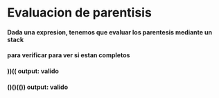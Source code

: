 # Evaluacion de parentisis

#### Dada una expresion, tenemos que evaluar los parentesis mediante un stack
#### para verificar para ver si estan completos

#### ))(( output: valido
#### ()()(()) output: valido
